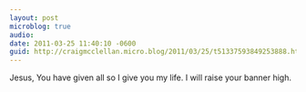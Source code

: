 ```yaml
---
layout: post
microblog: true
audio: 
date: 2011-03-25 11:40:10 -0600
guid: http://craigmcclellan.micro.blog/2011/03/25/t51337593849253888.html
---
```

Jesus, You have given all so I give you my life. I will raise your banner high.
